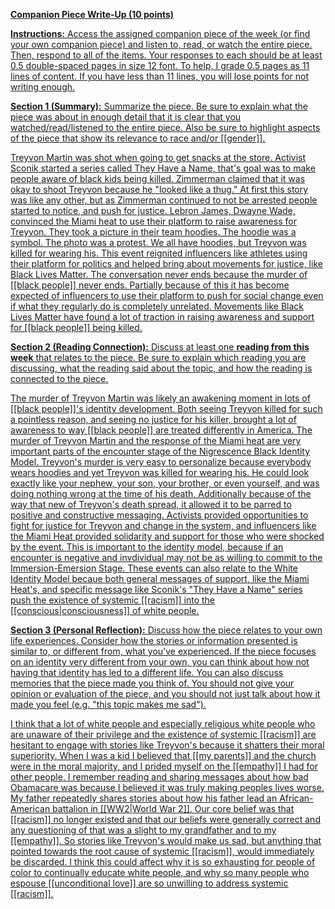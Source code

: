 **<u>Companion Piece Write-Up (10 points)<u>**

**Instructions:** Access the assigned companion piece of the week (or find your own companion piece) and listen to, read, or watch the entire piece. Then, respond to all of the items. Your responses to each should be at least 0.5 double-spaced pages in size 12 font. To help, I grade 0.5 pages as 11 lines of content. If you have less than 11 lines, you will lose points for not writing enough.

**<u>Section 1 (Summary):</u>** Summarize the piece. Be sure to explain what the piece was about in enough detail that it is clear that you watched/read/listened to the entire piece. Also be sure to highlight aspects of the piece that show its relevance to race and/or [[gender]].

Treyvon Martin was shot when going to get snacks at the store.
Activist Sconik started a series called They Have a Name, that's goal was to make people aware of black kids being killed.
Zimmerman claimed that it was okay to shoot Treyvon because he "looked like a thug."
At first this story was like any other, but as Zimmerman continued to not be arrested people started to notice, and push for justice.
Lebron James, Dwayne Wade, convinced the Miami heat to use their platform to raise awareness for Treyvon.
They took a picture in their team hoodies.
The hoodie was a symbol.
The photo was a protest.
We all have hoodies, but Treyvon was killed for wearing his.
This event reignited influencers like athletes using their platform for politics and helped bring about movements for justice, like Black Lives Matter.
The conversation never ends because the murder of [[black people]] never ends.
Partially because of this it has become expected of influencers to use their platform to push for social change even if what they regularly do is completely unrelated.
Movements like Black Lives Matter have found a lot of traction in raising awareness and support for [[black people]] being killed.
 
	
**<u>Section 2 (Reading Connection):</u>** Discuss at least one **<u>reading from this week</u>** that relates to the piece. Be sure to explain which reading you are discussing, what the reading said about the topic, and how the reading is connected to the piece.

The murder of Treyvon Martin was likely an awakening moment in lots of [[black people]]'s identity development.
Both seeing Treyvon killed for such a pointless reason, and seeing no justice for his killer, brought a lot of awareness to way [[black people]] are treated differently in America. 
The murder of Treyvon Martin and the response of the Miami heat are very important parts of the encounter stage of the Nigrescence Black Identity Model. 
Treyvon's murder is very easy to personalize because everybody wears hoodies and yet Treyvon was killed for wearing his. 
He could look exactly like your nephew, your son, your brother, or even yourself, and was doing nothing wrong at the time of his death.
Additionally because of the way that new of Treyvon's death spread, it allowed it to be parred to positive and constructive messaging. 
Activists provided opportunities to fight for justice for Treyvon and change in the system, and influencers like the Miami Heat provided solidarity and support for those who were shocked by the event. 
This is important to the identity model, because if an encounter is negative and invdividual may not be as willing to commit to the Immersion-Emersion Stage.
These events can also relate to the White Identity Model becaue both general messages of support, like the Miami Heat's, and specific message like Sconik's "They Have a Name" series push the existence of systemic [[racism]] into the [[conscious|consciousness]] of white people.


**<u>Section 3 (Personal Reflection):</u>** Discuss how the piece relates to your own life experiences. Consider how the stories or information presented is similar to, or different from, what you've experienced. If the piece focuses on an identity very different from your own, you can think about how not having that identity has led to a different life. You can also discuss memories that the piece made you think of. You should <u>not</u> give your opinion or evaluation of the piece, and you should <u>not</u> just talk about how it made you feel (e.g. "this topic makes me sad").

I think that a lot of white people and especially religious white people who are unaware of their privilege and the existence of systemic [[racism]] are hesitant to engage with stories like Treyvon's because it shatters their moral superiority. When I was a kid I believed that [[my parents]] and the church were in the moral majority, and I prided myself on the [[empathy]] I had for other people. I remember reading and sharing messages about how bad Obamacare was because I believed it was truly making peoples lives worse. My father repeatedly shares stories about how his father lead an African-American battalion in [[WW2|World War 2]]. Our core belief was that [[racism]] no longer existed and that our beliefs were generally correct and any questioning of that was a slight to my grandfather and to my [[empathy]]. So stories like Treyvon's would make us sad, but anything that pointed towards the root cause of systemic [[racism]], would immediately be discarded. I think this could affect why it is so exhausting for people of color to continually educate white people, and why so many people who espouse [[unconditional love]] are so unwilling to address systemic [[racism]]. 

	